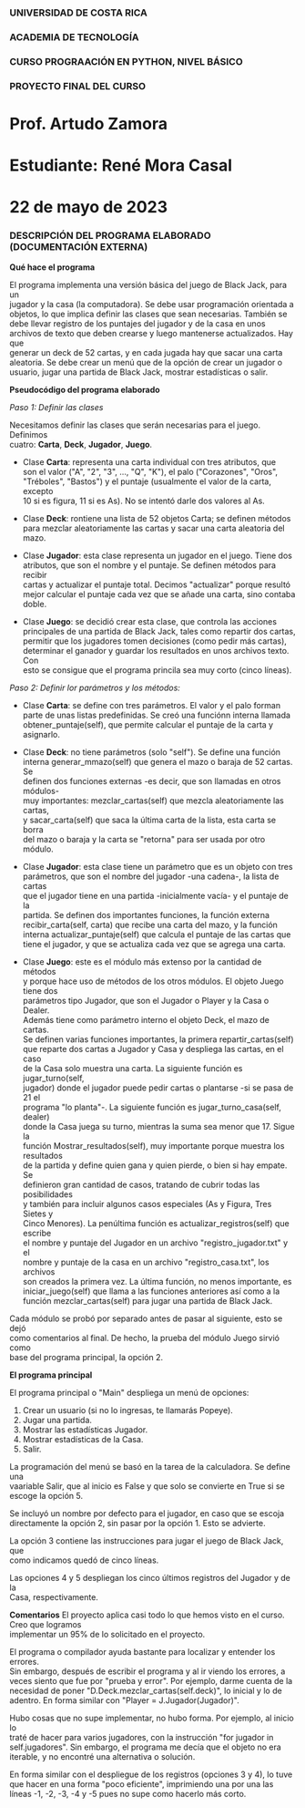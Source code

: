 ### UNIVERSIDAD DE COSTA RICA  
### ACADEMIA DE TECNOLOGÍA  
### CURSO PROGRAACIÓN EN PYTHON, NIVEL BÁSICO  

### PROYECTO FINAL DEL CURSO  
# Prof. Artudo Zamora  
# Estudiante: René Mora Casal  
# 22 de mayo de 2023  

### DESCRIPCIÓN DEL PROGRAMA ELABORADO (DOCUMENTACIÓN EXTERNA)  

**Qué hace el programa**  

El programa implementa una versión básica del juego de Black Jack, para un  
jugador y la casa (la computadora). Se debe usar programación orientada a  
objetos, lo que implica definir las clases que sean necesarias. También se  
debe llevar registro de los puntajes del jugador y de la casa en unos  
archivos de texto que deben crearse y luego mantenerse actualizados. Hay que  
generar un deck de 52 cartas, y en cada jugada hay que sacar una carta  
aleatoria. Se debe crear un menú que de la opción de crear un jugador o  
usuario, jugar una partida de Black Jack, mostrar estadísticas o salir.

**Pseudocódigo del programa elaborado**

*Paso 1: Definir las clases*

Necesitamos definir las clases que serán necesarias para el juego. Definimos  
cuatro: **Carta**, **Deck**, **Jugador**, **Juego**.

- Clase **Carta**: representa una carta individual con tres atributos, que  
son el valor ("A", "2", "3", ..., "Q", "K"), el palo ("Corazones", "Oros",  
"Tréboles", "Bastos") y el puntaje (usualmente el valor de la carta, excepto  
10 si es figura, 11 si es As). No se intentó darle dos valores al As.  

- Clase **Deck**: rontiene una lista de 52 objetos Carta; se definen métodos  
para mezclar aleatoriamente las cartas y sacar una carta aleatoria del mazo.  

- Clase **Jugador**: esta clase representa un jugador en el juego. Tiene dos  
atributos, que son el nombre y el puntaje. Se definen métodos para recibir  
cartas y actualizar el puntaje total. Decimos "actualizar" porque resultó  
mejor calcular el puntaje cada vez que se añade una carta, sino contaba doble.  

- Clase **Juego**: se decidió crear esta clase, que controla las acciones  
principales de una partida de Black Jack, tales como repartir dos cartas,  
permitir que los jugadores tomen decisiones (como pedir más cartas),  
determinar el ganador y guardar los resultados en unos archivos texto. Con  
esto se consigue que el programa princila sea muy corto (cinco líneas).   

*Paso 2: Definir lor parámetros y los métodos:*  

- Clase **Carta**: se define con tres parámetros. El valor y el palo forman  
parte de unas listas predefinidas. Se creó una funciónn interna llamada  
obtener_puntaje(self), que permite calcular el puntaje de la carta y asignarlo.  

- Clase **Deck**: no tiene parámetros (solo "self"). Se define una función  
interna generar_mmazo(self) que genera el mazo o baraja de 52 cartas. Se  
definen dos funciones externas -es decir, que son llamadas en otros módulos-  
muy importantes: mezclar_cartas(self) que mezcla aleatoriamente las cartas,  
y sacar_carta(self) que saca la última carta de la lista, esta carta se borra  
del mazo o baraja y la carta se "retorna" para ser usada por otro módulo.  

- Clase **Jugador**: esta clase tiene un parámetro que es un objeto con tres  
parámetros, que son el nombre del jugador -una cadena-, la lista de cartas  
que el jugador tiene en una partida -inicialmente vacía- y el puntaje de la  
partida. Se definen dos importantes funciones, la función externa  
recibir_carta(self, carta) que recibe una carta del mazo, y la función  
interna actualizar_puntaje(self) que calcula el puntaje de las cartas que  
tiene el jugador, y que se actualiza cada vez que se agrega una carta.  

- Clase **Juego**: este es el módulo más extenso por la cantidad de métodos  
y porque hace uso de métodos de los otros módulos. El objeto Juego tiene dos  
parámetros tipo Jugador, que son el Jugador o Player y la Casa o Dealer.  
Además tiene como parámetro interno el objeto Deck, el mazo de cartas.  
Se definen varias funciones importantes, la primera repartir_cartas(self)  
que reparte dos cartas a Jugador y Casa y despliega las cartas, en el caso  
de la Casa solo muestra una carta. La siguiente función es jugar_turno(self,  
jugador) donde el jugador puede pedir cartas o plantarse -si se pasa de 21 el  
programa "lo planta"-. La siguiente función es jugar_turno_casa(self, dealer)  
donde la Casa juega su turno, mientras la suma sea menor que 17. Sigue la  
función Mostrar_resultados(self), muy importante porque muestra los resultados  
de la partida y define quien gana y quien pierde, o bien si hay empate.  Se  
definieron gran cantidad de casos, tratando de cubrir todas las posibilidades  
y también para incluir algunos casos especiales (As y Figura, Tres Sietes y  
Cinco Menores). La penúltima función es actualizar_registros(self) que escribe  
el nombre y puntaje del Jugador en un archivo "registro_jugador.txt" y el  
nombre y puntaje de la casa en un archivo "registro_casa.txt", los archivos  
son creados la primera vez. La última función, no menos importante, es  
iniciar_juego(self) que llama a las funciones anteriores así como a la  
función mezclar_cartas(self) para jugar una partida de Black Jack.

Cada módulo se probó por separado antes de pasar al siguiente, esto se dejó  
como comentarios al final. De hecho, la prueba del módulo Juego sirvió como  
base del programa principal, la opción 2.

**El programa principal**

El programa principal o "Main" despliega un menú de opciones:

1. Crear un usuario (si no lo ingresas, te llamarás Popeye).
2. Jugar una partida.
3. Mostrar las estadísticas Jugador.
4. Mostrar estadísticas de la Casa.
5. Salir.

La programación del menú se basó en la tarea de la calculadora. Se define una  
vaariable Salir, que al inicio es False y que solo se convierte en True si se  
escoge la opción 5.

Se incluyó un nombre por defecto para el jugador, en caso que se escoja  
directamente la opción 2, sin pasar por la opción 1. Esto se advierte.

La opción 3 contiene las instrucciones para jugar el juego de Black Jack, que  
como indicamos quedó de cinco líneas.

Las opciones 4 y 5 despliegan los cinco últimos registros del Jugador y de la  
Casa, respectivamente.

**Comentarios**
El proyecto aplica casi todo lo que hemos visto en el curso. Creo que logramos  
implementar un 95% de lo solicitado en el proyecto.

El programa o compilador ayuda bastante para localizar y entender los errores.  
Sin embargo, después de escribir el programa y al ir viendo los errores, a  
veces siento que fue por "prueba y error". Por ejemplo, darme cuenta de la  
necesidad de poner "D.Deck.mezclar_cartas(self.deck)", lo inicial y lo de  
adentro. En forma similar con "Player = J.Jugador(Jugador)".

Hubo cosas que no supe implementar, no hubo forma. Por ejemplo, al inicio lo  
traté de hacer para varios jugadores, con la instrucción "for jugador in  
self.jugadores". Sin embargo, el programa me decía que el objeto no era  
iterable, y no encontré una alternativa o solución.

En forma similar con el despliegue de los registros (opciones 3 y 4), lo tuve  
que hacer en una forma "poco eficiente", imprimiendo una por una las líneas
-1, -2, -3, -4 y -5 pues no supe como hacerlo más corto.












